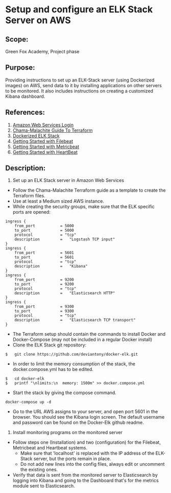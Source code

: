 # Setup and configure an ELK Stack Server on AWS

## Scope:
Green Fox Academy, Project phase

## Purpose:
Providing instructions to set up an ELK-Stack server (using Dockerized images) on AWS, send data to it by installing applications on other servers to be monitored. It also includes instructions on creating a customized Kibana dashboard.

## References:
1.	[Amazon Web Services Login](https://aws.amazon.com/console/)
1.	[Chama-Malachite Guide To Terraform](https://github.com/green-fox-academy/chama-malachite/blob/master/GuideToTerra.md)
1.	[Dockerized ELK Stack](https://github.com/deviantony/docker-elk)
1.	[Getting Started with Filebeat](https://www.elastic.co/guide/en/beats/filebeat/current/filebeat-getting-started.html)
1.	[Getting Started with Metricbeat](https://www.elastic.co/guide/en/beats/metricbeat/current/metricbeat-getting-started.html)
1.	[Getting Started with HeartBeat](https://www.elastic.co/guide/en/beats/heartbeat/current/configuring-howto-heartbeat.html)

## Description:

1. Set up an ELK Stack server in Amazon Web Services

* Follow the Chama-Malachite Terraform guide as a template to create the Terraform files.
*	Use at least a Medium sized AWS instance.
*	While creating the security groups, make sure that the ELK specific ports are opened:

```
ingress {
	from_port  			= 5000
	to_port    			= 5000
	protocol   			= "tcp"
	description			=	"Logstash TCP input"
}
ingress {
	from_port  			= 5601
	to_port    			= 5601
	protocol   			= "tcp"
	description			=	"Kibana"
}
ingress {
	from_port  			= 9200
	to_port    			= 9200
	protocol   			= "tcp"
	description			=	"Elasticsearch HTTP"
}
ingress {
	from_port  			= 9300
	to_port    			= 9300
	protocol   			= "tcp"
	description			=	"Elasticsearch TCP transport"
}
```
*	The Terraform setup should contain the commands to install Docker and Docker-Compose (may not be included in a regular Docker install)
*	Clone the ELK Stack git repository:

```
$	git clone https://github.com/deviantony/docker-elk.git
```
*	In order to limit the memory consumption of the stack, the docker.compose.yml has to be edited.
```
$	cd docker-elk
$	printf "\nlimits:\n  memory: 1500m" >> docker.compose.yml
```
*	Start the stack by giving the compose command.
```
docker-compose up -d
```
*	Go to the URL AWS assigns to your server, and open port 5601 in the browser. You should see the Kibana login screen. The default username and password can be found on the Docker-Elk github readme.

1. Install monitoring programs on the monitored server

*	Follow steps one (Installation) and two (configuration) for the Filebeat, Metricbeat and Heartbeat systems.
	*	Make sure that 'localhost' is replaced with the IP address of the ELK-Stack server, but the ports remain in place.
	*	Do not add new lines into the config files, always edit or uncomment the existing ones.
*	Verify that data is sent from the monitored server to Elasticsearch by logging into Kibana and going to the Dashboard that's for the metrics module sent to Elasticsearch.
